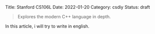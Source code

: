 Title: Stanford CS106L
Date: 2022-01-20
Category: csdiy
Status: draft

> Explores the modern C++ language in depth.

In this article, i will try to write in english.